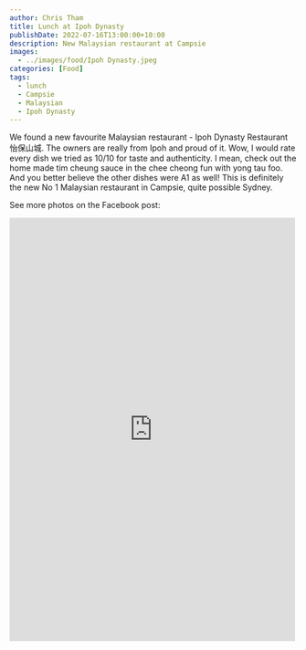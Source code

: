 ```yaml
---
author: Chris Tham
title: Lunch at Ipoh Dynasty
publishDate: 2022-07-16T13:00:00+10:00
description: New Malaysian restaurant at Campsie
images:
  - ../images/food/Ipoh Dynasty.jpeg
categories: [Food]
tags:
  - lunch
  - Campsie
  - Malaysian
  - Ipoh Dynasty
---
```


We found a new favourite Malaysian restaurant - Ipoh Dynasty Restaurant 怡保山城. The owners are really from Ipoh and proud of it. Wow, I would rate every dish we tried as 10/10 for taste and authenticity. I mean, check out the home made tim cheung sauce in the chee cheong fun with yong tau foo. And you better believe the other dishes were A1 as well! This is definitely the new No 1 Malaysian restaurant in Campsie, quite possible Sydney.

See more photos on the Facebook post:

<iframe src="https://www.facebook.com/plugins/post.php?href=https%3A%2F%2Fwww.facebook.com%2Fchris1.tham%2Fposts%2Fpfbid037Qz7rSRpkc6CBbQXzD1nVHL6bTxLESDpEgqpB3kge8p41qHpgAwLP8t1boh9EVxgl&show_text=true&width=500" width="500" height="742" style="border:none;overflow:hidden" scrolling="no" frameborder="0" allowfullscreen="true" allow="autoplay; clipboard-write; encrypted-media; picture-in-picture; web-share"></iframe>

